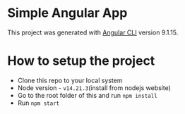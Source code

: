 # Simple Angular App

This project was generated with [Angular CLI](https://github.com/angular/angular-cli) version 9.1.15.

# How to setup the project

- Clone this repo to your local system
- Node version - `v14.21.3`(install from nodejs website)
- Go to the  root folder of this and run `npm install`
- Run `npm start`
